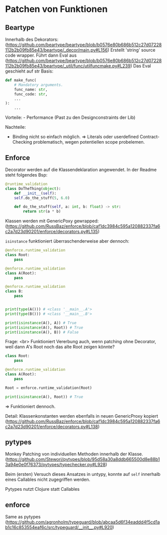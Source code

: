 # Patchen von Funktionen

## Beartype

Innerhalb des Dekorators:
(https://github.com/beartype/beartype/blob/b0576e80b686b512c27d07228112b2b09fb85e43/beartype/_decor/main.py#L156)
Erstellt 'string' source code wrapper. 
Führt dann Eval aus 
(https://github.com/beartype/beartype/blob/b0576e80b686b512c27d07228112b2b09fb85e43/beartype/_util/func/utilfuncmake.py#L239)
Das Eval geschieht auf str Basis: 
```python
def make_func(
    # Mandatory arguments.
    func_name: str,
    func_code: str,
    ...
):
    ...
```
Vorteile:
    - Performance (Past zu den Designconstraints der Lib)

Nachteile: 
 - Binding nicht so einfach möglich. => Literals oder userdefined Contract-Checking problematisch, 
   wegen potentiellen scope probelemen.

## Enforce
Decorator werden auf die Klassendeklaration angewendet. In der Readme steht folgendes Bsp:
```python
@runtime_validation
class DoTheThing(object):
    def __init__(self):
    self.do_the_stuff(5, 6.0)

    def do_the_stuff(self, a: int, b: float) -> str:
        return str(a * b)
```

Klassen werden mit GenericPoxy gewrapped:
(https://github.com/RussBaz/enforce/blob/caf1dc3984c595a120882337fa6c2a7d23d90201/enforce/decorators.py#L135)

`isinstance` funktioniert überraschenderweise aber dennoch:
```python
@enforce.runtime_validation
class Root:
    pass

@enforce.runtime_validation
class A(Root):
    pass

@enforce.runtime_validation
class B:
    pass


print(type(A())) # <class '__main__.A'>
print(type(B())) # <class '__main__.B'>

print(isinstance(A(), A)) # True
print(isinstance(A(), Root)) # True
print(isinstance(A(), B)) # False
```

Frage: <br\>
Funktioniert Vererbung auch, wenn patching ohne Decorator, weil dann A's Root noch das alte Root zeigen könnte?
```python
class Root:
    pass

@enforce.runtime_validation
class A(Root):
    pass

Root = enforce.runtime_validation(Root)

print(isinstance(A(), Root)) # True
```
=> Funktioniert dennoch.

Detail:
Klassenkonstanten werden ebenfalls in neuen GenericProxy kopiert (https://github.com/RussBaz/enforce/blob/caf1dc3984c595a120882337fa6c2a7d23d90201/enforce/decorators.py#L138)

## pytypes

Monkey Patching von individuellen Methoden innerhalb der Klasse. (https://github.com/Stewori/pytypes/blob/95d58a30a8ddb665500d8e88b13a94e0e0f76373/pytypes/typechecker.py#L928)

Beim (ersten) Versuch dieses Ansatzes in untypy, konnte auf `self` innerhalb eines Callables nicht zugegriffen werden.

Pytypes nutzt Clojure statt Callables

## enforce

Same as pytypes (https://github.com/agronholm/typeguard/blob/abcaa5d6f34eaddd4f5cd1ab1c16c853554eaf6c/src/typeguard/__init__.py#L920)

